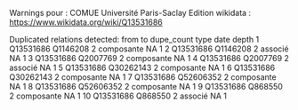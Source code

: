 Warnings pour : COMUE Université Paris-Saclay
Edition wikidata : https://www.wikidata.org/wiki/Q13531686 

Duplicated relations detected:
        from        to dupe_count       type date depth
1  Q13531686  Q1146208          2 composante   NA     1
2  Q13531686  Q1146208          2    associé   NA     1
3  Q13531686  Q2007769          2 composante   NA     1
4  Q13531686  Q2007769          2    associé   NA     1
5  Q13531686 Q30262143          2 composante   NA     1
6  Q13531686 Q30262143          2 composante   NA     1
7  Q13531686 Q52606352          2 composante   NA     1
8  Q13531686 Q52606352          2 composante   NA     1
9  Q13531686   Q868550          2 composante   NA     1
10 Q13531686   Q868550          2    associé   NA     1 

